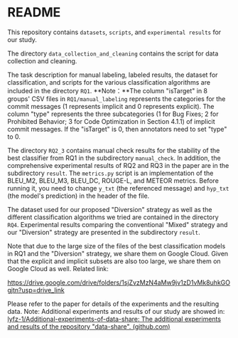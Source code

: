 # README

This repository contains `datasets`, `scripts`, and `experimental results` for our study.



The directory `data_collection_and_cleaning` contains the script for data collection and cleaning.

The task description for manual labeling, labeled results, the dataset for classification, and scripts for the various classification algorithms are included in the directory  `RQ1`. **Note：**The column "isTarget" in 8 groups' CSV files in `RQ1/manual_labeling` represents the categories for the commit messages (1 represents implicit and 0 represents explicit). The column "type" represents the three subcategories (1 for Bug Fixes; 2 for Prohibited Behavior;  3 for Code Optimization in Section 4.1.1) of implicit commit messages. If the "isTarget" is 0, then annotators need to set "type" to 0.

The directory `RQ2_3` contains manual check results for the stability of the best classifier from RQ1 in the subdirectory `manual_check`. In addition, the comprehensive experimental results of RQ2 and RQ3 in the paper are in the subdirectory `result`. The `metrics.py` script is an implementation of the BLEU_M2, BLEU_M3, BLEU_DC, ROUGE-L, and METEOR metrics. Before running it, you need to change `y_txt` (the referenced message) and `hyp_txt` (the model's prediction) in the header of the file.

The dataset used for our proposed "Diversion" strategy as well as the different classification algorithms we tried are contained in the directory `RQ4`. Experimental results comparing the conventional "Mixed" strategy and our "Diversion" strategy are presented in the subdirectory `result`.

Note that due to the large size of the files of the best classification models in RQ1 and the "Diversion" strategy, we share them on Google Cloud. Given that the explicit and implicit subsets are also too large, we share them on Google Cloud as well. Related link: 

https://drive.google.com/drive/folders/1sjZvzMzN4aMw9jv1zD1vMk8uhkGOgjtn?usp=drive_link



Please refer to the paper for details of the experiments and the resulting data. Note: Additional experiments and results of our study are showed in: [lyfz-1/Additional-experiments-of-data-share: The additional experiments and results of the repository "data-share". (github.com)](https://github.com/lyfz-1/Additional-experiments-of-data-share)

